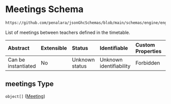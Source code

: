 # Meetings Schema

```txt
https://github.com/penalara/jsonGhcSchemas/blob/main/schemas/engine/engineSpecification.schema.json#/properties/meetings
```

List of meetings between teachers defined in the timetable.

| Abstract            | Extensible | Status         | Identifiable            | Custom Properties | Additional Properties | Access Restrictions | Defined In                                                                                               |
| :------------------ | :--------- | :------------- | :---------------------- | :---------------- | :-------------------- | :------------------ | :------------------------------------------------------------------------------------------------------- |
| Can be instantiated | No         | Unknown status | Unknown identifiability | Forbidden         | Allowed               | none                | [engineSpecification.schema.json\*](../../../out/engineSpecification.schema.json "open original schema") |

## meetings Type

`object[]` ([Meeting](enginespecification-properties-meetings-meeting.md))

